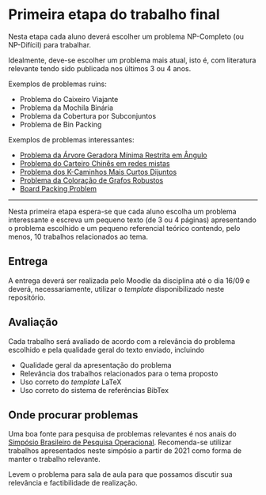 # Primeira etapa do trabalho final

Nesta etapa cada aluno deverá escolher um problema NP-Completo (ou NP-Difícil) para trabalhar.

Idealmente, deve-se escolher um problema mais atual, isto é, com literatura relevante tendo sido publicada nos últimos 3 ou 4 anos.

Exemplos de problemas ruins:

- Problema do Caixeiro Viajante
- Problema da Mochila Binária
- Problema da Cobertura por Subconjuntos
- Problema de Bin Packing

Exemplos de problemas interessantes:

- [Problema da Árvore Geradora Mínima Restrita em Ângulo](https://arxiv.org/pdf/2005.12245)
- [Problema do Carteiro Chinês em redes mistas](https://www.sciencedirect.com/science/article/pii/S037722170100296X?casa_token=zybZPadOnpwAAAAA:NyBcfTCY7fSeJJRdGGw3ZlymJ4mqpbnaizNNpLGV5SD2tWnJusrNLciB1YCa8CzxMdzR8-MTzpM)
- [Problema dos K-Caminhos Mais Curtos Dijuntos](https://www.rairo-ro.org/articles/ro/pdf/2023/01/ro220400.pdf)
- [Problema da Coloração de Grafos Robustos](https://www.researchgate.net/profile/Victor-Miranda-Rangel-Silva/publication/288986291_An_ILS_algorithm_for_the_Robust_Coloring_Problem/links/5687df4708ae051f9af59311/An-ILS-algorithm-for-the-Robust-Coloring-Problem.pdf)
- [Board Packing Problem](https://link.springer.com/article/10.1007/s10479-025-06787-2)

---

Nesta primeira etapa espera-se que cada aluno escolha um problema interessante e escreva um pequeno texto (de 3 ou 4 páginas) apresentando o problema escolhido e um pequeno referencial teórico contendo, pelo menos, 10 trabalhos relacionados ao tema.

## Entrega

A entrega deverá ser realizada pelo Moodle da disciplina até o dia 16/09 e deverá, necessariamente, utilizar o _template_ disponibilizado neste repositório.

## Avaliação

Cada trabalho será avaliado de acordo com a relevância do problema escolhido e pela qualidade geral do texto enviado, incluindo

- Qualidade geral da apresentação do problema
- Relevância dos trabalhos relacionados para o tema proposto
- Uso correto do _template_ LaTeX
- Uso correto do sistema de referências BibTex

## Onde procurar problemas

Uma boa fonte para pesquisa de problemas relevantes é nos anais do [Simpósio Brasileiro de Pesquisa Operacional](https://proceedings.science/sbpo/sbpo-2024/trabalhos?prod_proceedings_papers%5BrefinementList%5D%5Btrack.title.pt-br%5D%5B0%5D=13.%20MH%20–%20Metaheurísticas). Recomenda-se utilizar trabalhos apresentados neste simpósio a partir de 2021 como forma de manter o trabalho relevante.

Levem o problema para sala de aula para que possamos discutir sua relevância e factibilidade de realização.
 